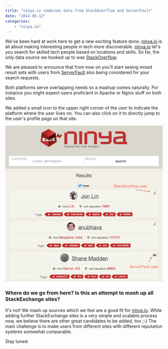 ```yaml
---
title: "ninya.io combines data from StackOverflow and ServerFault"
date: "2014-05-12"
categories:
    - "ninya.io"
---
```


We've been hard at work here to get a new exciting feature done. [ninya.io](http://www.ninya.io) is all about making interesting people in tech more discoverable.
[ninya.io](http://www.ninya.io) let's you search for skilled tech people based on locations and skills. So far, the only data source we hooked up to was [StackOverflow](http://www.stackoverflow.com).

We are pleased to announce that from now on you'll start seeing mixed result sets with users from [ServerFault](http://www.serverfault.com) also being considered for your search requests.

Both platforms serve overlapping needs so a mashup comes naturally. For instance you might expect users proficient in Apache or Nginx stuff on both sites.

We added a small icon to the upper right corner of the user to indicate the platform where the user lives on. You can also click on it to directly jump to the user's profile page on that site.

![mixed results](/images/ninya_mashup.png)

### Where do we go from here? Is this an attempt to mash up all StackExchange sites?

It's not! We mash up sources which we feel are a good fit for [ninya.io](http://www.ninya.io). While adding further StackExchange sites is a very simple and scalable
process now, we believe there are other great candidates to be added, too ;-) The main challenge is to make users from different sites with different
reputation systems somewhat comparable.

Stay tuned.
